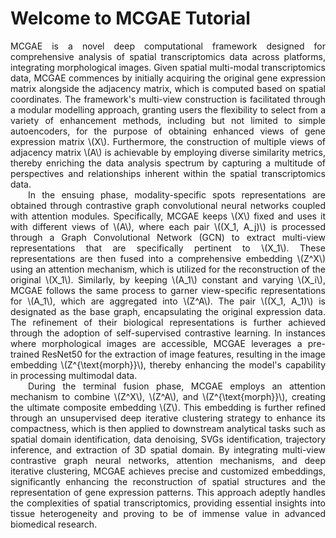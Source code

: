 # Welcome to MCGAE Tutorial
<div style="text-align: justify;">
    MCGAE is a novel deep computational framework designed for comprehensive analysis of spatial transcriptomics data across platforms, integrating morphological images. Given spatial multi-modal transcriptomics data, MCGAE commences by initially acquiring the original gene expression matrix alongside the adjacency matrix, which is computed based on spatial coordinates. The framework's multi-view construction is facilitated through a modular modelling approach, granting users the flexibility to select from a variety of enhancement methods, including but not limited to simple autoencoders, for the purpose of obtaining enhanced views of gene expression matrix \(X\). Furthermore, the construction of multiple views of adjacency matrix \(A\) is achievable by employing diverse similarity metrics, thereby enriching the data analysis spectrum by capturing a multitude of perspectives and relationships inherent within the spatial transcriptomics data.
</div>

<div style="text-indent: 2em; text-align: justify;">
    In the ensuing phase, modality-specific spots representations are obtained through contrastive graph convolutional neural networks coupled with attention modules. Specifically, MCGAE keeps \(X\) fixed and uses it with different views of \(A\), where each pair \((X_1, A_j)\) is processed through a Graph Convolutional Network (GCN) to extract multi-view representations that are specifically pertinent to \(X_1\). These representations are then fused into a comprehensive embedding \(Z^X\) using an attention mechanism, which is utilized for the reconstruction of the original \(X_1\). Similarly, by keeping \(A_1\) constant and varying \(X_i\), MCGAE follows the same process to garner view-specific representations for \(A_1\), which are aggregated into \(Z^A\). The pair \((X_1, A_1)\) is designated as the base graph, encapsulating the original expression data. The refinement of their biological representations is further achieved through the adoption of self-supervised contrastive learning. In instances where morphological images are accessible, MCGAE leverages a pre-trained ResNet50 for the extraction of image features, resulting in the image embedding \(Z^{\text{morph}}\), thereby enhancing the model's capability in processing multimodal data.
</div>

<div style="text-indent: 2em; text-align: justify;">
    During the terminal fusion phase, MCGAE employs an attention mechanism to combine \(Z^X\), \(Z^A\), and \(Z^{\text{morph}}\), creating the ultimate composite embedding \(Z\). This embedding is further refined through an unsupervised deep iterative clustering strategy to enhance its compactness, which is then applied to downstream analytical tasks such as spatial domain identification, data denoising, SVGs identification, trajectory inference, and extraction of 3D spatial domain. By integrating multi-view contrastive graph neural networks, attention mechanisms, and deep iterative clustering, MCGAE achieves precise and customized embeddings, significantly enhancing the reconstruction of spatial structures and the representation of gene expression patterns. This approach adeptly handles the complexities of spatial transcriptomics, providing essential insights into tissue heterogeneity and proving to be of immense value in advanced biomedical research.
</div>




